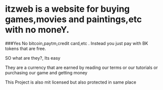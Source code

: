 # itzweb is a website for buying games,movies and paintings,etc with no moneY.

###Yes No bitcoin,paytm,credit card,etc . Instead you just pay with BK tokens that are free.

SO what are they?, Its easy

They are a currency that are earned by reading our terms or our tutorials or purchasing our game and getting money

This Project is also mit licensed but also protected in same place
